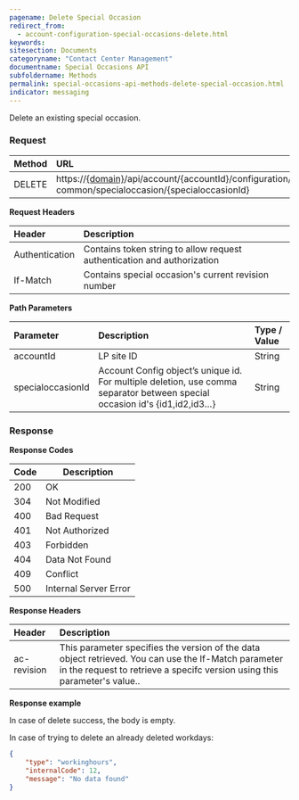 ```yaml
---
pagename: Delete Special Occasion
redirect_from:
  - account-configuration-special-occasions-delete.html
keywords:
sitesection: Documents
categoryname: "Contact Center Management"
documentname: Special Occasions API
subfoldername: Methods
permalink: special-occasions-api-methods-delete-special-occasion.html
indicator: messaging
---
```


Delete an existing special occasion.

### Request

| Method | URL |
| :-------- | :------ |
| DELETE  | https://[{domain}](/agent-domain-domain-api.html)/api/account/{accountId}/configuration/ac-common/specialoccasion/{specialoccasionId} |

**Request Headers**

| Header | Description |
|:-------- | :------------ |
| Authentication | Contains token string to allow request authentication and authorization |
|If-Match	| Contains special occasion's current revision number|

**Path Parameters**

 |Parameter  |Description |  Type / Value |
 |:----------- | :------------ | :--------------- |
 |accountId | LP site ID | String|
 specialoccasionId | Account Config object’s unique id. For multiple deletion, use comma separator between special occasion id's {id1,id2,id3…}| String|

### Response

**Response Codes**

| Code | Description           |
|------|-----------------------|
| 200  | OK                    |
| 304  | Not Modified          |
| 400  | Bad Request           |
| 401  | Not Authorized        |
| 403  | Forbidden             |
| 404  | Data Not Found        |
| 409  | Conflict              |
| 500  | Internal Server Error |

**Response Headers**

 |Header|  Description|
 |:-------|   :-----  |
 |ac-revision|  This parameter specifies the version of the data object retrieved. You can use the If-Match parameter in the request to retrieve a specifc version using this parameter's value..|  

 **Response example**

In case of delete success, the body is empty.

In case of trying to delete an already deleted workdays:

```json
{
    "type": "workinghours",
    "internalCode": 12,
    "message": "No data found"
}
```
